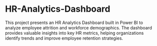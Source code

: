 # HR-Analytics-Dashboard
This project presents an HR Analytics Dashboard built in Power BI to analyze employee attrition and workforce demographics. The dashboard provides valuable insights into key HR metrics, helping organizations identify trends and improve employee retention strategies.
